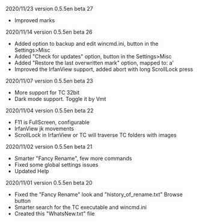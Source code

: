 2020/11/23  version 0.5.5en beta 27
- Improved marks

2020/11/14  version 0.5.5en beta 26
- Added option to backup and edit wincmd.ini, button in the Settings>Misc 
- Added "Check for updates" option, button in the Settings>Misc 
- Added "Restore the last overwritten mark" option, mapped to:  a'
- Improved the IrfanView support, added abort with long ScrollLock press

2020/11/07  version 0.5.5en beta 23
- More support for TC 32bit
- Dark mode support. Toggle it by Vmt

2020/11/04  version 0.5.5en beta 22
- F11 is FullScreen, configurable 
- IrfanView jk movements 
- ScrollLock in IrfanView or TC will traverse TC folders with images
 
2020/11/02  version 0.5.5en beta 21
- Smarter "Fancy Rename", few more commands
- Fixed some global settings issues 
- Updated Help

2020/11/01  version 0.5.5en beta 20
- Fixed the "Fancy Rename" look and "history_of_rename.txt" Browse button
- Smarter search for the TC executable and wincmd.ini
- Created this "WhatsNew.txt" file

